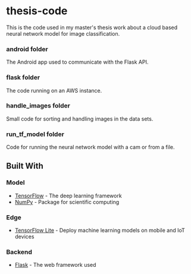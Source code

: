 # thesis-code
This is the code used in my master's thesis work about a cloud based neural network model for image classification. 
### android folder
The Android app used to communicate with the Flask API.
### flask folder 
The code running on an AWS instance.
### handle_images folder
Small code for sorting and handling images in the data sets.
### run_tf_model folder 
Code for running the neural network model with a cam or from a file. 

## Built With
### Model 
* [TensorFlow](https://www.tensorflow.org/) - The deep learning framework 
* [NumPy](http://www.numpy.org/) - Package for scientific computing

### Edge 
* [TensorFlow Lite](https://www.tensorflow.org/lite) - Deploy machine learning models on mobile and IoT devices 

### Backend 
* [Flask](http://flask.pocoo.org/) - The web framework used
